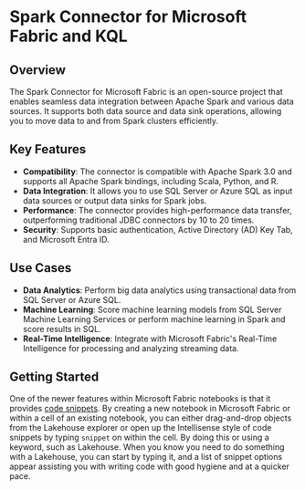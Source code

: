 # Spark Connector for Microsoft Fabric and KQL

## Overview
The Spark Connector for Microsoft Fabric is an open-source project that enables seamless data integration between Apache Spark and various data sources. It supports both data source and data sink operations, allowing you to move data to and from Spark clusters efficiently.

## Key Features
- **Compatibility**: The connector is compatible with Apache Spark 3.0 and supports all Apache Spark bindings, including Scala, Python, and R.
- **Data Integration**: It allows you to use SQL Server or Azure SQL as input data sources or output data sinks for Spark jobs.
- **Performance**: The connector provides high-performance data transfer, outperforming traditional JDBC connectors by 10 to 20 times.
- **Security**: Supports basic authentication, Active Directory (AD) Key Tab, and Microsoft Entra ID.

## Use Cases
- **Data Analytics**: Perform big data analytics using transactional data from SQL Server or Azure SQL.
- **Machine Learning**: Score machine learning models from SQL Server Machine Learning Services or perform machine learning in Spark and score results in SQL.
- **Real-Time Intelligence**: Integrate with Microsoft Fabric's Real-Time Intelligence for processing and analyzing streaming data.

## Getting Started
One of the newer features within Microsoft Fabric notebooks is that it provides [code snippets](/fabric/data-engineering/author-execute-notebook#code-snippets). By creating a new notebook in Microsoft Fabric or within a cell of an existing notebook, you can either drag-and-drop objects from the Lakehouse explorer or open up the Intellisense style of code snippets by typing ```snippet``` on within the cell. By doing this or using a keyword, such as Lakehouse. When you know you need to do something with a Lakehouse, you can start by typing it, and a list of snippet options appear assisting you with writing code with good hygiene and at a quicker pace.
